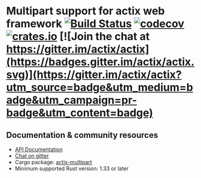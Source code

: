 # Multipart support for actix web framework [![Build Status](https://travis-ci.org/actix/actix-web.svg?branch=master)](https://travis-ci.org/actix/actix-web) [![codecov](https://codecov.io/gh/actix/actix-web/branch/master/graph/badge.svg)](https://codecov.io/gh/actix/actix-web) [![crates.io](https://meritbadge.herokuapp.com/actix-multipart)](https://crates.io/crates/actix-multipart) [![Join the chat at https://gitter.im/actix/actix](https://badges.gitter.im/actix/actix.svg)](https://gitter.im/actix/actix?utm_source=badge&utm_medium=badge&utm_campaign=pr-badge&utm_content=badge)

## Documentation & community resources

* [API Documentation](https://docs.rs/actix-multipart/)
* [Chat on gitter](https://gitter.im/actix/actix)
* Cargo package: [actix-multipart](https://crates.io/crates/actix-multipart)
* Minimum supported Rust version: 1.33 or later
